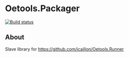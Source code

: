 # Oetools.Packager

[![Build status](https://ci.appveyor.com/api/projects/status/xnjxlnv60iuu9cq4?svg=true)](https://ci.appveyor.com/project/jcaillon/oetools-packager)

## About

Slave library for https://github.com/jcaillon/Oetools.Runner
